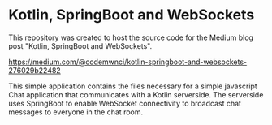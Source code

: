 # Kotlin, SpringBoot and WebSockets

This repository was created to host the source code for the Medium blog post "Kotlin, SpringBoot and WebSockets". 

https://medium.com/@codemwnci/kotlin-springboot-and-websockets-276029b22482

This simple application contains the files necessary for a simple javascript Chat application that communicates with a Kotlin serverside. The serverside uses SpringBoot to enable WebSocket connectivity to broadcast chat messages to everyone in the chat room. 
